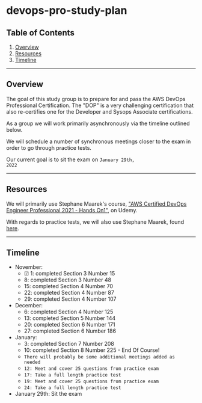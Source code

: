 # devops-pro-study-plan

## Table of Contents

1. [Overview](#overview)
2. [Resources](#resources)
3. [Timeline](#timeline)

---

## Overview

The goal of this study group is to prepare for and pass the AWS DevOps Professional Certification. The "DOP" is a very challenging certification that also re-certifies one for the Developer and Sysops Associate certifications.

As a group we will work primarily asynchronously via the timeline outlined below.

We will schedule a number of synchronous meetings closer to the exam in order to go through practice tests.

Our current goal is to sit the exam on <code>January 29th, 2022</code>

---

## Resources

We will primarily use Stephane Maarek's course, ["AWS Certified DevOps Engineer Professional 2021 - Hands On1"](https://www.udemy.com/course/aws-certified-devops-engineer-professional-hands-on/), on Udemy.

With regards to practice tests, we will also use Stephane Maarek, found [here](https://www.udemy.com/course/aws-certified-devops-engineer-professional-practice-exam-dop/).

---

## Timeline

- November:
    - <html>&#9745</html> 1: completed Section 3 Number 15 
    - 8: completed Section 3 Number 48
    - 15: completed Section 4 Number 70
    - 22: completed Section 4 Number 87 
    - 29: completed Section 4 Number 107
- December:
    - 6: completed Section 4 Number 125
    - 13: completed Section 5 Number 144
    - 20: completed Section 6 Number 171
    - 27: completed Section 6 Number 186
- January:
    - 3: completed Section 7 Number 208
    - 10: completed Section 8 Number 225 - End Of Course!
    - <code>There will probably be some additional meetings added as needed</code>
    - <code>12: Meet and cover 25 questions from practice exam</code>
    - <code>17: Take a full length practice test</code>
    - <code>19: Meet and cover 25 questions from practice exam</code>
    - <code>24: Take a full length practice test</code>
- January 29th: Sit the exam
